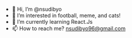 - 👋 Hi, I’m @nsudibyo
- 👀 I’m interested in football, meme, and cats!
- 🌱 I’m currently learning React.Js
- 📫 How to reach me? nsudibyo96@gmail.com

<!---
nsudibyo/nsudibyo is a ✨ special ✨ repository because its `README.md` (this file) appears on your GitHub profile.
You can click the Preview link to take a look at your changes.
--->
